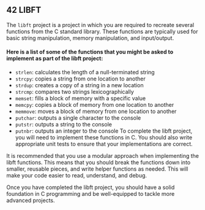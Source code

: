 ## 42 LIBFT
The `libft` project is a project in which you are required to recreate several functions from the C standard library. These functions are typically used for basic string manipulation, memory manipulation, and input/output.

#### Here is a list of some of the functions that you might be asked to implement as part of the libft project:

- `strlen`: calculates the length of a null-terminated string
- `strcpy`: copies a string from one location to another
- `strdup`: creates a copy of a string in a new location
- `strcmp`: compares two strings lexicographically
- `memset`: fills a block of memory with a specific value
- `memcpy`: copies a block of memory from one location to another
- `memmove`: moves a block of memory from one location to another
- `putchar`: outputs a single character to the console
- `putstr`: outputs a string to the console
- `putnbr`: outputs an integer to the console
To complete the libft project, you will need to implement these functions in C. You should also write appropriate unit tests to ensure that your implementations are correct.

It is recommended that you use a modular approach when implementing the libft functions. This means that you should break the functions down into smaller, reusable pieces, and write helper functions as needed. This will make your code easier to read, understand, and debug.

Once you have completed the libft project, you should have a solid foundation in C programming and be well-equipped to tackle more advanced projects.

